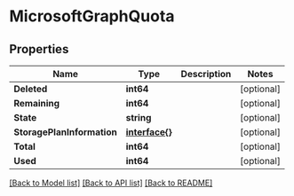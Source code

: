 # MicrosoftGraphQuota

## Properties

Name | Type | Description | Notes
------------ | ------------- | ------------- | -------------
**Deleted** | **int64** |  | [optional] 
**Remaining** | **int64** |  | [optional] 
**State** | **string** |  | [optional] 
**StoragePlanInformation** | [**interface{}**](.md) |  | [optional] 
**Total** | **int64** |  | [optional] 
**Used** | **int64** |  | [optional] 

[[Back to Model list]](../README.md#documentation-for-models) [[Back to API list]](../README.md#documentation-for-api-endpoints) [[Back to README]](../README.md)



